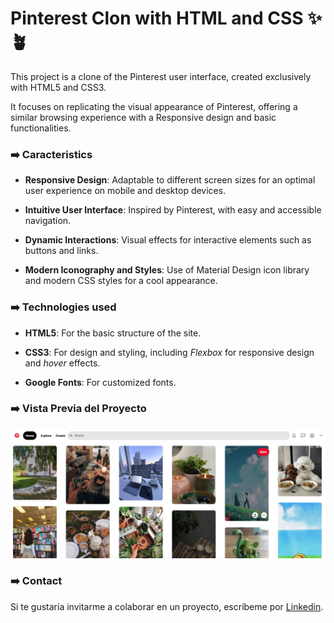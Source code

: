 # Pinterest Clon with HTML and CSS ✨🪴
This project is a clone of the Pinterest user interface, created exclusively with HTML5 and CSS3.

It focuses on replicating the visual appearance of Pinterest, offering a similar browsing experience with a Responsive design and basic functionalities.

### ➡️ Caracteristics 
* **Responsive Design**: Adaptable to different screen sizes for an optimal user experience on mobile and desktop devices.
  
* **Intuitive User Interface**:  Inspired by Pinterest, with easy and accessible navigation.
  
* **Dynamic Interactions**: Visual effects for interactive elements such as buttons and links.

* **Modern Iconography and Styles**: Use of Material Design icon library and modern CSS styles for a cool appearance. 

### ➡️ Technologies used

+ **HTML5**: For the basic structure of the site.

+ **CSS3**: For design and styling, including _Flexbox_ for responsive design and _hover_ effects.

+ **Google Fonts**: For customized fonts.

### ➡️ Vista Previa del Proyecto
![Demo](assets/icons/pinterest_screen.png)

### ➡️ Contact
Si te gustaría invitarme a colaborar en un proyecto, escríbeme por [Linkedin](https://github.com/). 
